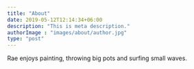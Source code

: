 ```yaml
---
title: "About"
date: 2019-05-12T12:14:34+06:00
description: "This is meta description."
authorImage : "images/about/author.jpg"
type: "post"
---
```


Rae enjoys painting, throwing big pots and surfing small waves.